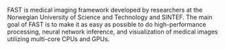 FAST is medical imaging framework developed by researchers at the Norwegian University of Science and Technology and SINTEF. 
The main goal of FAST is to make it as easy as possible to do high-performance processing, neural network inference, and visualization of medical images utilizing multi-core CPUs and GPUs.
